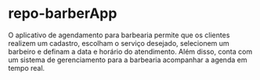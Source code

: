 # repo-barberApp
O aplicativo de agendamento para barbearia permite que os clientes realizem um cadastro, escolham o serviço desejado, selecionem um barbeiro e definam a data e horário do atendimento. Além disso, conta com um sistema de gerenciamento para a barbearia acompanhar a agenda em tempo real. 

